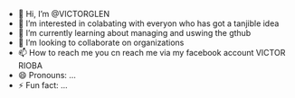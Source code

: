 - 👋 Hi, I’m @VICTORGLEN
- 👀 I’m interested in colabating with everyon who has got a tanjible idea
- 🌱 I’m currently learning about managing and uswing the gthub
- 💞️ I’m looking to collaborate on organizations
- 📫 How to reach me you cn reach me via my facebook account VICTOR RIOBA
- 😄 Pronouns: ...
- ⚡ Fun fact: ...

<!---
VICTORGLEN/VICTORGLEN is a ✨ special ✨ repository because its `README.md` (this file) appears on your GitHub profile.
You can click the Preview link to take a look at your changes.
--->
